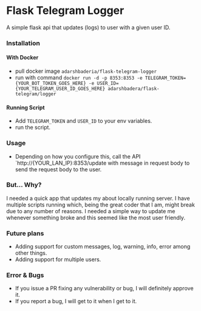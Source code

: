 # Flask Telegram Logger
A simple flask api that updates (logs) to user with a given user ID.
### Installation
#### With Docker
- pull docker image `adarshbaderia/flask-telegram-logger`
- run with command `docker run -d -p 8353:8353 -e TELEGRAM_TOKEN={YOUR_BOT_TOKEN_GOES_HERE} -e USER_ID={YOUR_TELEGRAM_USER_ID_GOES_HERE} adarshbadera/flask-telegram/logger`
#### Running Script
- Add `TELEGRAM_TOKEN` and `USER_ID` to your env variables.
- run the script.

### Usage
- Depending on how you configure this, call the API `http://{YOUR_LAN_IP}:8353/update  with message in request body to send the request body to the user.

### But... Why?
I needed a quick app that updates my about locally running server. I have multiple scripts running which, being the great coder that I am, might break due to any number of reasons. I needed a simple way to update me whenever something broke and this seemed like the most user friendly.

### Future plans
- Adding support for custom messages, log, warning, info, error among other things.
- Adding support for multiple users.

### Error & Bugs
- If you issue a PR fixing any vulnerability or bug, I will definitely approve it.
- If you report a bug, I will get to it when I get to it.
